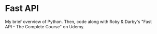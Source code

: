 # Fast API

My brief overview of Python. Then,
code along with Roby & Darby's "Fast API - The Complete Course" on Udemy.
